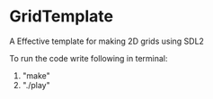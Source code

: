 # GridTemplate
A Effective template for making 2D grids using SDL2

To run the code write following in terminal:
  1) "make"
  2) "./play"
